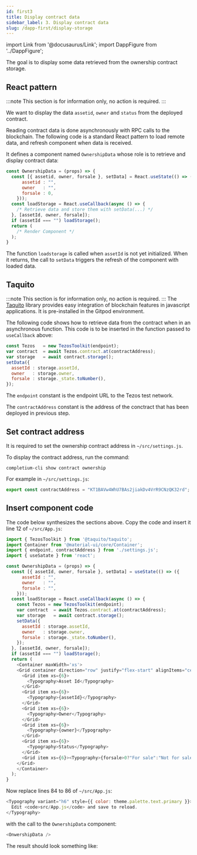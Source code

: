 ```yaml
---
id: first3
title: Display contract data
sidebar_label: 3. Display contract data
slug: /dapp-first/display-storage
---
```

import Link from '@docusaurus/Link';
import DappFigure from '../DappFigure';

The goal is to display some data retrieved from the ownership contract storage.

## React pattern
:::note
This section is for information only, no action is required.
:::

We want to display the data `assetid`, `owner` and `status` from the deployed contract.

Reading contract data is done asynchronously with RPC calls to the blockchain. The following code is a standard React pattern to load  remote data, and refresh component when data is received.

It defines a component named `OwnershipData` whose role is to retrieve and display contract data:

```js
const OwnershipData = (props) => {
  const [{ assetid, owner, forsale }, setData] = React.useState(() => ({
      assetid : "",
      owner   : "",
      forsale : 0,
    }));
  const loadStorage = React.useCallback(async () => {
    /* Retrieve data and store them with setData(...) */
  }, [assetId, owner, forsale]);
  if (assetId === "") loadStorage();
  return (
    /* Render Component */
  );
}
```

The function `loadstorage` is called when `assetId` is not yet initialized. When it returns, the call to `setData` triggers the refresh of the component with loaded data.

## Taquito

:::note
This section is for information only, no action is required.
:::
The <a href='https://tezostaquito.io/' target='_blank'>Taquito</a> library provides easy integration of blockchain features in javascript applications. It is pre-installed in the Gitpod environment.

The following code shows how to retrieve data from the contract when in an asynchronous function. This code is to be inserted in the function passed to `useCallback` above:

```js {5-7}
const Tezos   = new TezosToolkit(endpoint);
var contract  = await Tezos.contract.at(contractAddress);
var storage   = await contract.storage();
setData({
  assetId : storage.assetId,
  owner   : storage.owner,
  forsale : storage._state.toNumber(),
});
```

The `endpoint` constant is the endpoint URL to the Tezos test network.

The `contractAddress` constant is the address of the conctract that has been deployed in previous step.

## Set contract address

It is required to set the ownership contract address in `~/src/settings.js`.

To display the contract address, run the command:

```
completium-cli show contract ownership
```

For example in `~/src/settings.js`:
```js
export const contractAddress = "KT1BAVw4WhU7BAs2jiakDv4VrR9CNzQK32rd";
```

## Insert component code

The code below synthesizes the sections above. Copy the code and insert it line 12 of `~/src/App.js`:

```js
import { TezosToolkit } from '@taquito/taquito';
import Container from '@material-ui/core/Container';
import { endpoint, contractAddress } from './settings.js';
import { useSatate } from 'react';

const OwnershipData = (props) => {
  const [{ assetId, owner, forsale }, setData] = useState(() => ({
      assetId : "",
      owner   : "",
      forsale : "",
    }));
  const loadStorage = React.useCallback(async () => {
    const Tezos = new TezosToolkit(endpoint);
    var contract  = await Tezos.contract.at(contractAddress);
    var storage   = await contract.storage();
    setData({
      assetId : storage.assetId,
      owner   : storage.owner,
      forsale : storage._state.toNumber(),
    });
  }, [assetId, owner, forsale]);
  if (assetId === "") loadStorage();
  return (
    <Container maxWidth='xs'>
    <Grid container direction="row" justify="flex-start" alignItems="center" spacing={1}>
      <Grid item xs={6}>
        <Typography>Asset Id</Typography>
      </Grid>
      <Grid item xs={6}>
        <Typography>{assetId}</Typography>
      </Grid>
      <Grid item xs={6}>
        <Typography>Owner</Typography>
      </Grid>
      <Grid item xs={6}>
        <Typography>{owner}</Typography>
      </Grid>
      <Grid item xs={6}>
        <Typography>Status</Typography>
      </Grid>
      <Grid item xs={6}><Typography>{forsale>0?"For sale":"Not for sale"}</Typography></Grid>
    </Grid>
    </Container>
  );
}
```

Now replace lines 84 to 86 of `~/src/App.js`:

```js
<Typography variant="h6" style={{ color: theme.palette.text.primary }}>
  Edit <code>src/App.js</code> and save to reload.
</Typography>
```

with the call to the `OwnershipData` component:

```js
<OnwershipData />
```

The result should look something like:

<DappFigure img="ownership1.png" width='70%'/>
